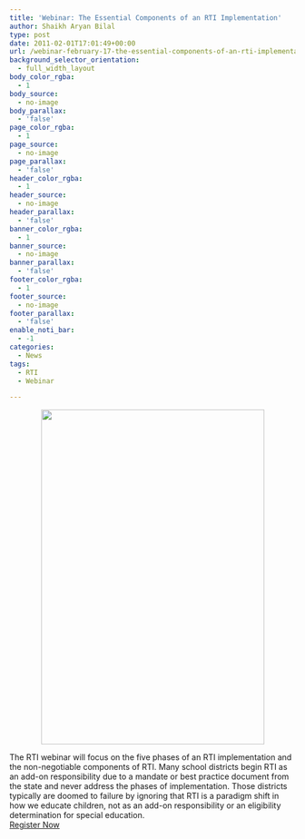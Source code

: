 ```yaml
---
title: 'Webinar: The Essential Components of an RTI Implementation'
author: Shaikh Aryan Bilal
type: post
date: 2011-02-01T17:01:49+00:00
url: /webinar-february-17-the-essential-components-of-an-rti-implementation/
background_selector_orientation:
  - full_width_layout
body_color_rgba:
  - 1
body_source:
  - no-image
body_parallax:
  - 'false'
page_color_rgba:
  - 1
page_source:
  - no-image
page_parallax:
  - 'false'
header_color_rgba:
  - 1
header_source:
  - no-image
header_parallax:
  - 'false'
banner_color_rgba:
  - 1
banner_source:
  - no-image
banner_parallax:
  - 'false'
footer_color_rgba:
  - 1
footer_source:
  - no-image
footer_parallax:
  - 'false'
enable_noti_bar:
  - -1
categories:
  - News
tags:
  - RTI
  - Webinar

---
```

<p style="text-align: center;">
  <a href="https://www2.gotomeeting.com/register/201538779" target="_blank" rel="noopener"><img loading="lazy" class="size-full wp-image-3480 aligncenter" title="The Essential Components of an RTI Implementation - John McCook, Ed.D" alt="" src="http://www.backbonecommunications.com/wp-content/uploads/Picture-41.png" width="393" height="590" /></a>
</p>

The RTI webinar will focus on the five phases of an RTI implementation and the non-negotiable components of RTI. Many school districts begin RTI as an add-on responsibility due to a mandate or best practice document from the state and never address the phases of implementation. Those districts typically are doomed to failure by ignoring that RTI is a paradigm shift in how we educate children, not as an add-on responsibility or an eligibility determination for special education.  
<a href="https://www2.gotomeeting.com/register/201538779" target="_blank" rel="noopener">Register Now</a>